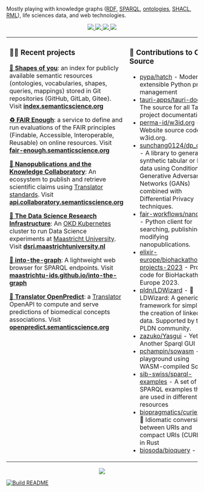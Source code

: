 Mostly playing with knowledge graphs ([RDF](https://www.w3.org/RDF/), [SPARQL](https://www.w3.org/TR/sparql11-query/), [ontologies](https://www.w3.org/OWL), [SHACL](https://www.w3.org/TR/shacl/), [RML](https://rml.io)), life sciences data, and web technologies.

<div align="center">
	<a href="https://orcid.org/0000-0002-1501-1082" target="_blank">
		<img src="https://img.shields.io/badge/ORCID-0000--0002--1501--1082-a6ce39?logo=orcid" />
	</a>
	<a href="https://scholar.google.fr/citations?user=G59f3woAAAAJ" target="_blank">
		<img src="https://img.shields.io/badge/Google%20Scholar-Vincent%20Emonet-4d90fe?logo=google-scholar" />
	</a>
	<a href="https://dblp.uni-trier.de/pid/152/9320" target="_blank">
		<img src="https://img.shields.io/badge/DBLP-Vincent%20Emonet-f8c91f?logo=dblp" />
	</a>
	<a href="https://www.semanticscholar.org/author/Vincent-Emonet/2467370" target="_blank">
		<img src="https://img.shields.io/badge/Semantic%20Scholar-Vincent%20Emonet-237aaa" />
	</a>
</div>

<table><tr><td valign="top" width="50%">

### 👨‍💻 Recent projects
[**💠 Shapes of you**](https://github.com/vemonet/shapes-of-you): an index for publicly available semantic resources (ontologies,  vocabularies, shapes, queries, mappings) stored in Git repositories  (GitHub, GitLab, Gitee). Visit **[index.semanticscience.org](https://index.semanticscience.org)** 

[**♻️ FAIR Enough**](https://github.com/MaastrichtU-IDS/fair-enough): a service to define and run evaluations of the FAIR principles (Findable, Accessible, Interoperable, Reusable) on online resources. Visit **[fair-enough.semanticscience.org](https://fair-enough.semanticscience.org)** 

[**🔬 Nanopublications and the Knowledge Collaboratory**](http://nanopub.org/wordpress/): An ecosystem to publish and retrieve scientific claims using [Translator standards](https://github.com/NCATSTranslator/ReasonerAPI). Visit **[api.collaboratory.semanticscience.org](https://api.collaboratory.semanticscience.org/)**

[**🔭 The Data Science Research Infrastructure**](https://dsri.maastrichtuniversity.nl): An [OKD Kubernetes](https://www.okd.io/) cluster to run Data Science experiments at [Maastricht University](https://maastrichtuniversity.nl). Visit [**dsri.maastrichtuniversity.nl**](https://dsri.maastrichtuniversity.nl)

[**🧭 into-the-graph**](https://github.com/MaastrichtU-IDS/into-the-graph): A lightweight web browser for SPARQL endpoints. Visit **[maastrichtu-ids.github.io/into-the-graph](https://maastrichtu-ids.github.io/into-the-graph)**

[**🔮 Translator OpenPredict**](https://github.com/MaastrichtU-IDS/translator-openpredict): a [Translator](https://ncats.nih.gov/translator) OpenAPI to compute and serve predictions of biomedical concepts associations. Visit **[openpredict.semanticscience.org](https://openpredict.semanticscience.org/)**

</td><td valign="top" width="50%">

### 🧞 Contributions to Open Source
<!-- contributions starts -->
* [pypa/hatch](https://github.com/pypa/hatch) - Modern, extensible Python project management
* [tauri-apps/tauri-docs](https://github.com/tauri-apps/tauri-docs) - The source for all Tauri project documentation.
* [perma-id/w3id.org](https://github.com/perma-id/w3id.org) - Website source code for w3id.org.
* [sunchang0124/dp_cgans](https://github.com/sunchang0124/dp_cgans) - A library to generate synthetic tabular or RDF data using Conditional Generative Adversary Networks (GANs) combined with Differential Privacy techniques.
* [fair-workflows/nanopub](https://github.com/fair-workflows/nanopub) - Python client for searching, publishing and modifying nanopublications.
* [elixir-europe/biohackathon-projects-2023](https://github.com/elixir-europe/biohackathon-projects-2023) - Project code for BioHackathon Europe 2023.
* [pldn/LDWizard](https://github.com/pldn/LDWizard) - 🧙 LDWizard: A generic framework for simplifying the creation of linked data. Supported by the PLDN community.
* [zazuko/Yasgui](https://github.com/zazuko/Yasgui) - Yet Another Sparql GUI
* [pchampin/sowasm](https://github.com/pchampin/sowasm) - RDF playground using WASM-compiled Sophia
* [sib-swiss/sparql-examples](https://github.com/sib-swiss/sparql-examples) - A set of SPARQL examples that are used in different SIB resources
* [biopragmatics/curies.rs](https://github.com/biopragmatics/curies.rs) - 🦀 Idiomatic conversion between URIs and compact URIs (CURIEs) in Rust
* [biosoda/bioquery](https://github.com/biosoda/bioquery) - None
<!-- contributions ends -->

</td></tr>

</table>

<div align="center">
    <a href="https://github.com/anuraghazra/github-readme-stats" target="_blank">
        <img src="https://github-readme-stats.vercel.app/api?username=vemonet&show_icons=true" />
    </a>
</div>

<a href="https://github.com/vemonet/vemonet/actions"><img src="https://github.com/vemonet/vemonet/workflows/Build%20README/badge.svg" alt="Build README"></a>

<!-- 
<a href="https://github.com/vemonet/vemonet/actions"><img src="https://github.com/vemonet/vemonet/workflows/Build%20README/badge.svg" align="right" alt="Build README"></a> <a href="https://simonwillison.net/2020/Jul/10/self-updating-profile-readme/">Built using simonw self-updating README</a>

<a href="https://github.com/vemonet/rdflib-endpoint" target="_blank">
	<img src="https://img.shields.io/badge/GitHub-vemonet/rdflib--endpoint-24292e?logo=github" />
</a>

[**📜 Publications on Google Scholar**](https://scholar.google.com/citations?hl=en&user=G59f3woAAAAJ&sortby=pubdate)

[**📬 Contact me on Gitter**](https://gitter.im/vemonet)

Personal stats API:

[![Vincent's GitHub stats](https://github-readme-stats.vercel.app/api?username=vemonet&show_icons=true)](https://github.com/anuraghazra/github-readme-stats)

### Releases 🏷️
<!-- recent_releases starts --

<!-- recent_releases ends --

<!-- See [all releases](https://github.com/vemonet/vemonet/blob/main/releases.md) --

-->
